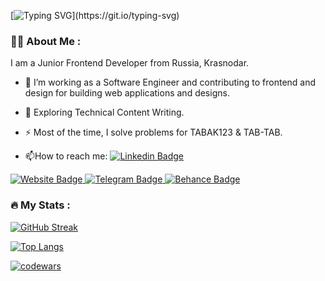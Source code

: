 [![Typing SVG](https://readme-typing-svg.herokuapp.com?color=%2336BCF7&lines=Hi+there,+im+German!)](https://git.io/typing-svg)

### :woman_technologist: About Me :
I am a Junior Frontend Developer from Russia, Krasnodar.
- :telescope: I’m working as a Software Engineer and contributing to frontend and design for building web applications and designs.

- :seedling: Exploring Technical Content Writing.

- :zap: Most of the time, I solve problems for TABAK123 & TAB-TAB.

- :mailbox:How to reach me: [![Linkedin Badge](https://img.shields.io/badge/-difenz-blue?style=flat&logo=Linkedin&logoColor=white)](your-linkedin-url)

<div id="badges">
  <a href="https://germannovikov.ru">
    <img src="https://img.shields.io/badge/Portfolio-blue?style=for-the-badge&logo=web&logoColor=white" alt="Website Badge"/>
  </a>
  <a href="https://t.me/germannovikov">
    <img src="https://img.shields.io/badge/-telegram-blue?style=for-the-badge&logo=telegram&logoColor=white" alt="Telegram Badge"/>
  </a>
  <a href="https://www.behance.net/herasimuss">
    <img src="https://img.shields.io/badge/behance-black?style=for-the-badge&logo=behance&logoColor=white" alt="Behance Badge"/>
  </a>
</div align="center" >
<img src="https://komarev.com/ghpvc/?username=difenz&style=flat-square&color=blue" alt=""/>
</div>

### :fire: My Stats :
[![GitHub Streak](http://github-readme-streak-stats.herokuapp.com?user=difenz&hide_border=true)](https://git.io/streak-stats)

[![Top Langs](https://github-readme-stats.vercel.app/api/top-langs/?username=difenz)](https://github.com/difenz/github-readme-stats)

[![codewars](https://www.codewars.com/users/difenz/badges/large)](https://www.codewars.com/users/difenz)   


